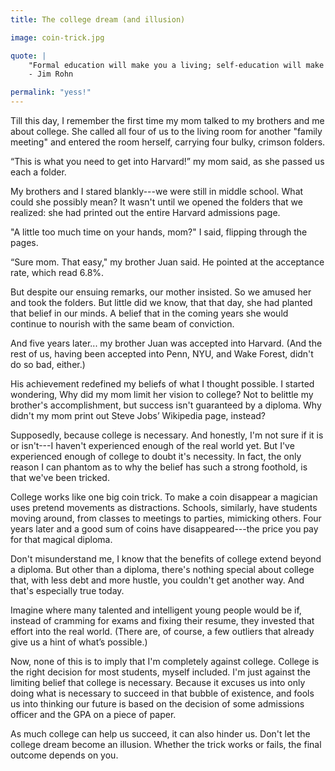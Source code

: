 ```yaml
---
title: The college dream (and illusion)

image: coin-trick.jpg

quote: |
    "Formal education will make you a living; self-education will make you a fortune."
    - Jim Rohn

permalink: "yess!"
---
```


Till this day, I remember the first time my mom talked to my brothers and me about college. She called all four of us to the living room for another "family meeting" and entered the room herself, carrying four bulky, crimson folders.

“This is what you need to get into Harvard!” my mom said, as she passed us each a folder.

My brothers and I stared blankly---we were still in middle school. What could she possibly mean? It wasn't until we opened the folders that we realized: she had printed out the entire Harvard admissions page.

"A little too much time on your hands, mom?" I said, flipping through the pages.

“Sure mom. That easy," my brother Juan said. He pointed at the acceptance rate, which read 6.8%.

But despite our ensuing remarks, our mother insisted. So we amused her and took the folders. But little did we know, that that day, she had planted that belief in our minds. A belief that in the coming years she would continue to nourish with the same beam of conviction.

And five years later... my brother Juan was accepted into Harvard. (And the rest of us, having been accepted into Penn, NYU, and Wake Forest, didn't do so bad, either.)

His achievement redefined my beliefs of what I thought possible. I started wondering, Why did my mom limit her vision to college? Not to belittle my brother's accomplishment, but success isn't guaranteed by a diploma. Why didn't my mom print out Steve Jobs’ Wikipedia page, instead?

Supposedly, because college is necessary. And honestly, I'm not sure if it is or isn't---I haven't experienced enough of the real world yet. But I've experienced enough of college to doubt it's necessity. In fact, the only reason I can phantom as to why the belief has such a strong foothold, is that we've been tricked.

College works like one big coin trick. To make a coin disappear a magician uses pretend movements as distractions. Schools, similarly, have students moving around, from classes to meetings to parties, mimicking others. Four years later and a good sum of coins have disappeared---the price you pay for that magical diploma.

Don't misunderstand me, I know that the benefits of college extend beyond a diploma. But other than a diploma, there's nothing special about college that, with less debt and more hustle, you couldn't get another way. And that's especially true today.

Imagine where many talented and intelligent young people would be if, instead of cramming for exams and fixing their resume, they invested that effort into the real world. (There are, of course, a few outliers that already give us a hint of what’s possible.)

Now, none of this is to imply that I'm completely against college. College is the right decision for most students, myself included. I'm just against the limiting belief that college is necessary. Because it excuses us into only doing what is necessary to succeed in that bubble of existence, and fools us into thinking our future is based on the decision of some admissions officer and the GPA on a piece of paper.

As much college can help us succeed, it can also hinder us. Don't let the college dream become an illusion. Whether the trick works or fails, the final outcome depends on you.
